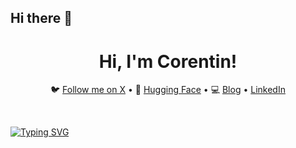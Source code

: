 ## Hi there 👋

<h1 align="center">Hi, I'm Corentin!</h1>

<div align="center">
  <p align="center">
    🐦 <a href="https://twitter.com/aymericroucher">Follow me on X</a> • 
    🤗 <a href="hf.co/m-ric">Hugging Face</a> • 
    💻 <a href="https://aymeric-roucher.github.io">Blog</a> • 
    <a href="https://linkedin.com/in/corentin-desjars-7766a18157">LinkedIn</a>
  </p>
</div>
<br/>

[![Typing SVG](https://readme-typing-svg.demolab.com/?lines=Machine+Learning+Engineer;At+Hugging+Face;Working+on+cool+things;Open+source+🤗)](https://git.io/typing-svg)
  
<!--
**C0DK77/C0DK77** is a ✨ _special_ ✨ repository because its `README.md` (this file) appears on your GitHub profile.

Here are some ideas to get you started:

- 🔭 I’m currently working on ...
- 🌱 I’m currently learning ...
- 👯 I’m looking to collaborate on ...
- 🤔 I’m looking for help with ...
- 💬 Ask me about ...
- 📫 How to reach me: ...
- 😄 Pronouns: ...
- ⚡ Fun fact: ...
-->
